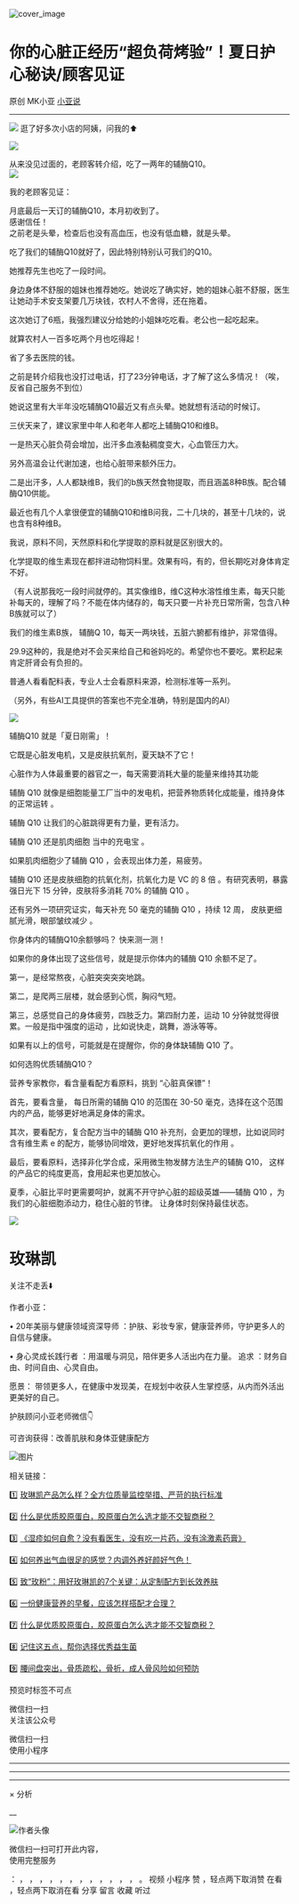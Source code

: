 ![cover_image](https://mmbiz.qpic.cn/mmbiz_jpg/A8SKDch4cJFL8ictxJxiar2EMAdSJHaz2VxGNDkG2YYQa8iavC2tHB8coibcbm6PbXxvsHQ9x6PbSJrrUZAWlMNC9w/0?wx_fmt=jpeg)

#  你的心脏正经历“超负荷烤验”！夏日护心秘诀/顾客见证

原创  MK小亚  [ 小亚说 ](javascript:void\(0\);)

__ _ _ _ _

![](https://mmbiz.qpic.cn/mmbiz_jpg/A8SKDch4cJFL8ictxJxiar2EMAdSJHaz2VFFhCp6MSpglUZpBDuuQkl28Lyd4Oux08icQusoplwshickzPqz9SrHuw/640?wx_fmt=jpeg)
逛了好多次小店的阿姨，问我的⬆️  
  
![](https://mmbiz.qpic.cn/mmbiz_jpg/A8SKDch4cJFL8ictxJxiar2EMAdSJHaz2V0hiaGb7b6SCUw7GLGAic8T0t7aFIvxCqfrsDQsicVyYxYYPr8P2UIkSNw/640?wx_fmt=jpeg)  
  
从来没见过面的，老顾客转介绍，吃了一两年的辅酶Q10。  
![](https://mmbiz.qpic.cn/mmbiz_jpg/A8SKDch4cJFL8ictxJxiar2EMAdSJHaz2V65Scia5H6YngRNdibwYrIsr0Po6t8kFENpKnxsbbpraVic62fChQAfQQA/640?wx_fmt=jpeg)

  

我的老顾客见证：

月底最后一天订的辅酶Q10，本月初收到了。  
感谢信任！  
之前老是头晕，检查后也没有高血压，也没有低血糖，就是头晕。

吃了我们的辅酶Q10就好了，因此特别特别认可我们的Q10。

  

她推荐先生也吃了一段时间。

身边身体不舒服的姐妹也推荐她吃。她说吃了确实好，她的姐妹心脏不舒服，医生让她动手术安支架要几万块钱，农村人不舍得，还在拖着。

  

这次她订了6瓶，我强烈建议分给她的小姐妹吃吃看。老公也一起吃起来。

  

就算农村人一百多吃两个月也吃得起！

省了多去医院的钱。

  

之前是转介绍我也没打过电话，打了23分钟电话，才了解了这么多情况！（唉，反省自己服务不到位）

  

她说这里有大半年没吃辅酶Q10最近又有点头晕。她就想有活动的时候订。

  
三伏天来了，建议家里中年人和老年人都吃上辅酶Q10和维B。

  

一是热天心脏负荷会增加，出汗多血液黏稠度变大，心血管压力大。

另外高温会让代谢加速，也给心脏带来额外压力。

  
二是出汗多，人人都缺维B，我们的b族天然食物提取，而且涵盖8种B族。配合辅酶Q10供能。  
  
最近也有几个人拿很便宜的辅酶Q10和维B问我，二十几块的，甚至十几块的，说也含有8种维B。

我说，原料不同，天然原料和化学提取的原料就是区别很大的。

  
化学提取的维生素现在都拌进动物饲料里。效果有吗，有的，但长期吃对身体肯定不好。

（有人说那我吃一段时间就停的。其实像维B，维C这种水溶性维生素，每天只能补每天的，理解了吗？不能在体内储存的，每天只要一片补充日常所需，包含八种B族就可以了）

  

我们的维生素B族，  辅酶Q 10，每天一两块钱，五脏六腑都有维护，非常值得。

  
29.9这种的，我是绝对不会买来给自己和爸妈吃的。希望你也不要吃。累积起来肯定肝肾会有负担的。

  
普通人看看配料表，专业人士会看原料来源，检测标准等一系列。

  
（另外，有些AI工具提供的答案也不完全准确，特别是国内的AI）

  

![](https://mmbiz.qpic.cn/mmbiz_jpg/A8SKDch4cJFL8ictxJxiar2EMAdSJHaz2VNVuBdDbQkZu8P5VmZcTsAgtfhNWkntEzPHQicsj9Sg6ickowibgeia11eg/640?wx_fmt=jpeg)  
  

辅酶Q10  就是「夏日刚需」！

它既是心脏发电机，又是皮肤抗氧剂，夏天缺不了它！

心脏作为人体最重要的器官之一，每天需要消耗大量的能量来维持其功能

辅酶  Q10  就像是细胞能量工厂当中的发电机，把营养物质转化成能量，维持身体的正常运转  。

辅酶  Q10  让我们的心脏跳得更有力量，更有活力。

辅酶  Q10  还是肌肉细胞  当中的充电宝  。

如果肌肉细胞少了辅酶  Q10  ，会表现出体力差，易疲劳。

辅酶  Q10  还是皮肤细胞的抗氧化剂，抗氧化力是  VC  的  8  倍  。有研究表明，暴露强日光下  15  分钟，皮肤将多消耗  70%
的辅酶  Q10  。

还有另外一项研究证实，每天补充  50  毫克的辅酶  Q10  ，持续  12  周，  皮肤更细腻光滑，眼部皱纹减少  。

你身体内的辅酶Q10余额够吗？  快来测一测！

如果你的身体出现了这些信号，就是提示你体内的辅酶  Q10  余额不足了。

第一，是经常熬夜，心脏突突突突地跳。

第二，是爬两三层楼，就会感到心慌，胸闷气短。

第三，总感觉自己的身体疲劳，四肢乏力。第四耐力差，运动  10  分钟就觉得很累。一般是指中强度的运动  ，比如说快走，跳舞，游泳等等。

如果有以上的信号，可能就是在提醒你，你的身体缺辅酶  Q10  了。

如何选购优质辅酶Q10？

营养专家教你，看含量看配方看原料，挑到 “心脏真保镖”！

首先，要看含量，  每日所需的辅酶  Q10  的范围在  30-50  毫克，选择在这个范围内的产品，能够更好地满足身体的需求。

其次，要看配方，复合配方当中的辅酶  Q10  补充剂，会更加的理想，比如说同时含有维生素  e  的配方，能够协同增效，更好地发挥抗氧化的作用  。

最后，要看原料，选择非化学合成，采用微生物发酵方法生产的辅酶  Q10，  这样的产品它的纯度更高，食用起来也更加放心。

  

夏季，心脏比平时更需要呵护，就离不开守护心脏的超级英雄——辅酶  Q10  ，为我们的心脏细胞添动力，稳住心脏的节律。  让身体时刻保持最佳状态。

  

  

![](https://mmbiz.qpic.cn/mmbiz_jpg/A8SKDch4cJFL8ictxJxiar2EMAdSJHaz2V0Rib6EP8dZibWMs0Q0qaY8iaDPqQsMq0DzsLlicz03cl88blHHQ27bO8vw/640?wx_fmt=jpeg)

  

  

  

  

#  玫琳凯

关注不走丢⬇️

  

作者小亚：

•  20年美丽与健康领域资深导师  ：护肤、彩妆专家，健康营养师，守护更多人的自信与健康。

•  身心灵成长践行者  ：用温暖与洞见，陪伴更多人活出内在力量。  追求  ：财务自由、时间自由、心灵自由。

愿景：  带领更多人，在健康中发现美，在规划中收获人生掌控感，从内而外活出更美好的自己。

  

  

护肤顾问小亚老师微信👇

可咨询获得：改善肌肤和身体亚健康配方

  

![图片](https://mmbiz.qpic.cn/mmbiz_jpg/A8SKDch4cJG9LI5kJGHUVP8TLZr4XYWuf4dKtmCQsg7Z1BicbNXjlAaTk6f4EpltSe4by0iboonDoRCbZDwpOArw/640?wx_fmt=jpeg)  
  
  

相关链接：

1️⃣ [ 玫琳凯产品怎么样？全方位质量监控举措、严苛的执行标准
](https://mp.weixin.qq.com/s?__biz=MzUxNDAwNTk0MQ==&mid=2247485749&idx=3&sn=806b26f45ee75794131b8a7e66d744f9&scene=21#wechat_redirect)

2️⃣ [ 什么是优质胶原蛋白，胶原蛋白怎么选才能不交智商税？
](https://mp.weixin.qq.com/s?__biz=MzUxNDAwNTk0MQ==&mid=2247485486&idx=2&sn=eb445bb0a752e76dff496628355e3af5&scene=21#wechat_redirect)  

3️⃣ [ 《湿疹如何自愈？没有看医生，没有吃一片药，没有涂激素药膏》
](https://mp.weixin.qq.com/s?__biz=MzUxNDAwNTk0MQ==&mid=2247485925&idx=1&sn=06ff3551e997d7c4b89a22ab281d10fc&scene=21#wechat_redirect)

4️⃣ [ 如何养出气血很足的感觉？内调外养好颜好气色！
](https://mp.weixin.qq.com/s?__biz=MzUxNDAwNTk0MQ==&mid=2247486095&idx=1&sn=a8b0b3f820b826eb2aebe18ef1c893eb&scene=21#wechat_redirect)

5️⃣ [ 致“玫粉”：用好玫琳凯的7个关键：从定制配方到长效养肤
](https://mp.weixin.qq.com/s?__biz=MzUxNDAwNTk0MQ==&mid=2247486134&idx=2&sn=1a8550527f75a3a5c7368a3f12eccf66&scene=21#wechat_redirect)

6️⃣ [ 一份健康营养的早餐，应该怎样搭配才合理？
](https://mp.weixin.qq.com/s?__biz=MzUxNDAwNTk0MQ==&mid=2247485749&idx=2&sn=7aca2164e0db5905d94a3716f010b7e5&scene=21#wechat_redirect)

7️⃣ [ 什么是优质胶原蛋白，胶原蛋白怎么选才能不交智商税？
](https://mp.weixin.qq.com/s?__biz=MzUxNDAwNTk0MQ==&mid=2247485486&idx=2&sn=eb445bb0a752e76dff496628355e3af5&scene=21#wechat_redirect)

8️⃣ [ 记住这五点，帮你选择优秀益生菌
](https://mp.weixin.qq.com/s?__biz=MzUxNDAwNTk0MQ==&mid=2247485233&idx=1&sn=efe9ec91e7182377b80e92ccfcbbcbfe&scene=21#wechat_redirect)

9️⃣ [ 腰间盘突出，骨质疏松，骨折，成人骨风险如何预防
](https://mp.weixin.qq.com/s?__biz=MzUxNDAwNTk0MQ==&mid=2247484926&idx=1&sn=21d233c54b8ec1810cd5083fc3b16b2d&scene=21#wechat_redirect)

  

  

预览时标签不可点

微信扫一扫  
关注该公众号



微信扫一扫  
使用小程序

****



****



****



×  分析

__

![作者头像](http://mmbiz.qpic.cn/mmbiz_png/A8SKDch4cJE0KicTMyrVCx3VLqEgic5sJ1V5QeGZTibG9GLZlSCXSj5ByXNkib5PBrZVMkI41KKxgwE1K9gfypUeRg/0?wx_fmt=png)

微信扫一扫可打开此内容，  
使用完整服务

：  ，  ，  ，  ，  ，  ，  ，  ，  ，  ，  ，  ，  。  视频  小程序  赞  ，轻点两下取消赞  在看  ，轻点两下取消在看
分享  留言  收藏  听过

